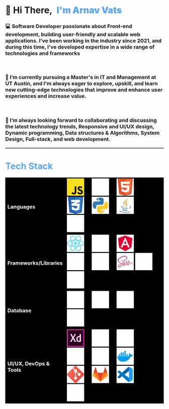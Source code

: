 <div align="left">
  <h1>
    <span>👋 Hi There,</span>
    <span style="color: #58a6ff; margin-left: 8px; font-weight:bolder;">I'm Arnav Vats</span>
  </h1>
  <h3>💻 Software Developer passionate about Front-end development, building user-friendly and scalable web applications. I've been working in the industry since 2021, and during this time, I've developed expertise in a wide range of technologies and frameworks </h3>
  <br>
  <h3>🌱 I’m currently pursuing a Master's in IT and Management at UT Austin, and I'm always eager to explore, upskill, and learn new cutting-edge technologies that improve and enhance user experiences and increase value. </h3>
<br>
  <h3>👯 I’m always looking forward to collaborating and discussing the latest technology trends, Responsive and UI/UX design, Dynamic programming, Data structures & Algorithms, System Design, Full-stack, and web development.</h3>
  <hr style="border-top: 3px solid #bbb;"/>

  <h1 style="color: #58a6ff;">Tech Stack</h1>
  <table style="background-color: black; width: 100%;">
    <tr>
      <td style="color: white;"><h3>Languages</h3></td>
      <td style="background-color: black; width: 100%;" >
<img src="https://github.com/VATARN/VATARN/blob/main/Icons/Javascript_yellow.png" alt="AWS" title="AWS" width="55" height="55" style="margin-right: 20px;"/>
<img src="https://github.com/VATARN/VATARN/blob/main/Icons/Typescript.png" alt="Typescript" title="Typescript" width="55" height="55" style="margin-right: 20px;"/>
<img src="https://github.com/VATARN/VATARN/blob/main/Icons/HTML.png" alt="HTML" title="HTML" width="55" height="55"style="margin-right: 20px;"/>
<img src="https://github.com/VATARN/VATARN/blob/main/Icons/CSS.png" alt="CSS" title="CSS" width="55" height="55" style="margin-right: 20px;"/>
<img src="https://github.com/VATARN/VATARN/blob/main/Icons/Python.png" alt="Python" title="Python" width="55" height="55" style="margin-right: 20px;"/>
<img src="https://github.com/VATARN/VATARN/blob/main/Icons/JAVA.png" alt="Java" title="Java" width="55" height="55"style="margin-right: 20px;"/>
<img src="https://github.com/VATARN/VATARN/blob/main/Icons/C++.png" alt="C++" title="C++" width="55" height="55" style="margin-right: 20px;"/>
      </td>
    </tr>
    <tr>
      <td style="color: white;"> <h3>Frameworks/Libraries</h3></td>
      <td style="background-color: black; width: 100%;">
        <img src="https://github.com/VATARN/VATARN/blob/main/Icons/React.png" alt="React" title="React" width="55" height="55" style="margin-right: 20px;"/>
  <img src="https://github.com/VATARN/VATARN/blob/main/Icons/Redux.png" alt="Redux" title="Redux" width="55" height="55" style="margin-right: 20px;"/>
  <img src="https://github.com/VATARN/VATARN/blob/main/Icons/Angular.png" alt="Angular" title="Angular" width="55" height="55"style="margin-right: 20px;"/>
  <img src="https://github.com/VATARN/VATARN/blob/main/Icons/Bootstrap.png" alt="Bootstrap" title="Bootstrap" width="55" height="55"style="margin-right: 20px;"/>
  <img src="https://github.com/VATARN/VATARN/blob/main/Icons/Tailwind.png" alt="Tailwind" title="Tailwind" width="55" height="55"style="margin-right: 20px;"/>
  <img src="https://github.com/VATARN/VATARN/blob/main/Icons/SASS.png" alt="SASS" title="SASS" width="55" height="55"/>
  <img src="https://github.com/VATARN/VATARN/blob/main/Icons/NodeJS.png" alt="NodeJS" title="NodeJS" width="55" height="55" style="margin-right: 20px;"/>
  <img src="https://github.com/VATARN/VATARN/blob/main/Icons/Flask_white.png" alt="Flask" title="Flask" width="55" height= "55" style="margin-right: 20px;"/>
      </td>
    </tr>
    <tr>
      <td style="color: white;"><h3>Database</h3></td>
      <td style="background-color: black; width: 100%;">
<img src="https://github.com/VATARN/VATARN/blob/main/Icons/SQL.png" alt="SQL" title="SQL" width="55" height="55" style="margin-right: 20px;"/>
<img src="https://github.com/VATARN/VATARN/blob/main/Icons/MongoDB_white.png" alt="MongoDB" title="MongoDB" width="55" height="55" style="margin-right: 20px;"/>
<img src="https://github.com/VATARN/VATARN/blob/main/Icons/GraphQL.png" alt="GraphQL" title="GraphQL" width="55" height="55" style="margin-right: 20px;"/>
<img src="https://github.com/VATARN/VATARN/blob/main/Icons/Neo4j.png" alt="Neo4j" title="Neo4j" width="55" height="55" style="margin-right: 20px;"/>
      </td>
    </tr>
    <tr>
      <td style="color: white;"><h3>UI/UX, DevOps & Tools</h3></td>
      <td style="background-color: black; width: 100%;">
<img src="https://github.com/VATARN/VATARN/blob/main/Icons/AdobeXD.png" alt="AdobeXD" title="AdobeXD" width="55" height="55" style="margin-right: 20px;"/>
<img src="https://github.com/VATARN/VATARN/blob/main/Icons/Figma.png" alt="Figma" title="Figma" width="55" height="55" style="margin-right: 20px;"/>
<img src="https://github.com/VATARN/VATARN/blob/main/Icons/AWS.png" alt="AWS" title="AWS" width="55" height="55" style="margin-right: 20px;"/>
<img src="https://github.com/VATARN/VATARN/blob/main/Icons/Heroku.png" alt="Heroku" title="Heroku" width="55" height="55" style="margin-right: 20px;"/>
<img src="https://github.com/VATARN/VATARN/blob/main/Icons/Jenkins.png" alt="Jenkins" title="Jenkins" width="55" height="55" style="margin-right: 20px;"/>
<img src="https://github.com/VATARN/VATARN/blob/main/Icons/Docker.png" alt="Docker" title="Docker" width="55" height="55" style="margin-right: 20px;"/>
<img src="https://github.com/VATARN/VATARN/blob/main/Icons/Git.png" alt="Git" title="Git" width="55" height="55" style="margin-right: 20px;"/>
<img src="https://github.com/VATARN/VATARN/blob/main/Icons/GitLab.png" alt="GitLab" title="GitLab" width="55" height="55" style="margin-right: 20px;"/>
<img src="https://github.com/VATARN/VATARN/blob/main/Icons/VSCode.png" alt="VSCode" title="VSCode" width="55" height="55" style="margin-right: 20px;"/>
<img src="https://github.com/VATARN/VATARN/blob/main/Icons/Webpack.png" alt="Webpack" title="Webpack" width="55" height="55" style="margin-right: 20px;"/>
      </td>
    </tr>
  </table>
</div>


